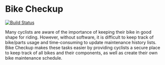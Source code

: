 # Bike Checkup

[![Build Status](https://travis-ci.com/amandalazar/bike-checkup.svg?token=GA7HdyWVSM84Yq1ktLc1&branch=main)](https://travis-ci.com/amandalazar/bike-checkup)

Many cyclists are aware of the importance of keeping their bike in good shape for riding. However, without software, it is difficult to keep track of bike/parts usage and time-consuming to update maintenance history lists. Bike Checkup makes these tasks easier by providing cyclists a secure place to keep track of all bikes and their components, as well as create their own bike maintenance schedule.